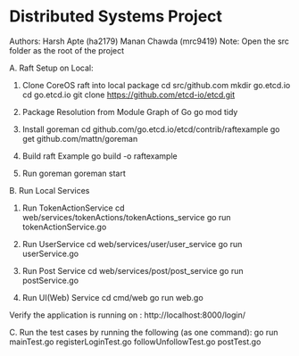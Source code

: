 # Distributed Systems Project
Authors:
Harsh Apte (ha2179)
Manan Chawda (mrc9419)
Note: Open the src folder as the root of the project


A. Raft Setup on Local:

1. Clone CoreOS raft into local package
cd src/github.com
mkdir go.etcd.io
cd go.etcd.io
git clone https://github.com/etcd-io/etcd.git

2. Package Resolution from Module Graph of Go
go mod tidy

3. Install goreman
cd github.com/go.etcd.io/etcd/contrib/raftexample
go get github.com/mattn/goreman

4. Build raft Example
go build -o raftexample

4. Run goreman
goreman start

B. Run Local Services

1. Run TokenActionService
cd web/services/tokenActions/tokenActions_service
go run tokenActionService.go

2. Run UserService
cd web/services/user/user_service
go run userService.go

3. Run Post Service
cd web/services/post/post_service
go run postService.go

4. Run UI(Web) Service
cd cmd/web
go run web.go

Verify the application is running on : http://localhost:8000/login/

C. Run the test cases by running the following (as one command): go run mainTest.go registerLoginTest.go followUnfollowTest.go postTest.go
